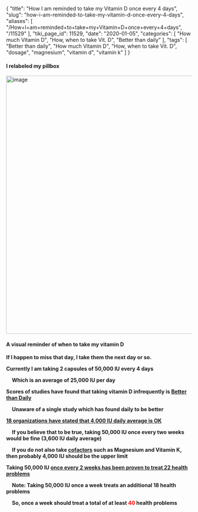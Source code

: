 {
    "title": "How I am reminded to take my Vitamin D once every 4 days",
    "slug": "how-i-am-reminded-to-take-my-vitamin-d-once-every-4-days",
    "aliases": [
        "/How+I+am+reminded+to+take+my+Vitamin+D+once+every+4+days",
        "/11529"
    ],
    "tiki_page_id": 11529,
    "date": "2020-01-05",
    "categories": [
        "How much Vitamin D",
        "How, when to take Vit. D",
        "Better than daily"
    ],
    "tags": [
        "Better than daily",
        "How much Vitamin D",
        "How, when to take Vit. D",
        "dosage",
        "magnesium",
        "vitamin d",
        "vitamin k"
    ]
}


#### I relabeled my pillbox

<img src="https://d1bk1kqxc0sym.cloudfront.net/attachments/jpeg/pillbox.jpg" alt="image" width="700">

#### A visual reminder of when to take my vitamin D

 **If I happen to miss that day, I take them the next day or so.** 

 **Currently I am taking 2 capsules of 50,000 IU every 4 days** 

&nbsp; &nbsp;  **Which is an average of 25,000 IU per day** 

 **Scores of studies have found that taking vitamin D infrequently is [Better than Daily](/categories/better-than-daily)** 

&nbsp; &nbsp;  **Unaware of a single study which has found daily to be better** 

 **[18 organizations have stated that 4,000 IU daily average is OK](/posts/4000-iu-of-vitamin-d-is-ok-19-organizations-agree-2018)** 

&nbsp; &nbsp;  **If you believe that to be true, taking 50,000 IU once every two weeks would be fine (3,600 IU daily average)** 

&nbsp; &nbsp;  **If you do not also take [cofactors](/posts/vitamin-d-cofactors-in-a-nutshell) such as Magnesium and Vitamin K, then probably 4,000 IU should be the upper limit** 

 **Taking 50,000 IU [once every 2 weeks has been proven to treat 22 health problems](/posts/one-pill-every-two-weeks-gives-you-all-the-vitamin-d-most-adults-need)** 

&nbsp; &nbsp;  **Note: Taking 50,000 IU once a week treats an additional 18 health problems** 

&nbsp; &nbsp;  **So, once a week should treat a total of at least <span style="color:#F00;">40 </span>health problems**